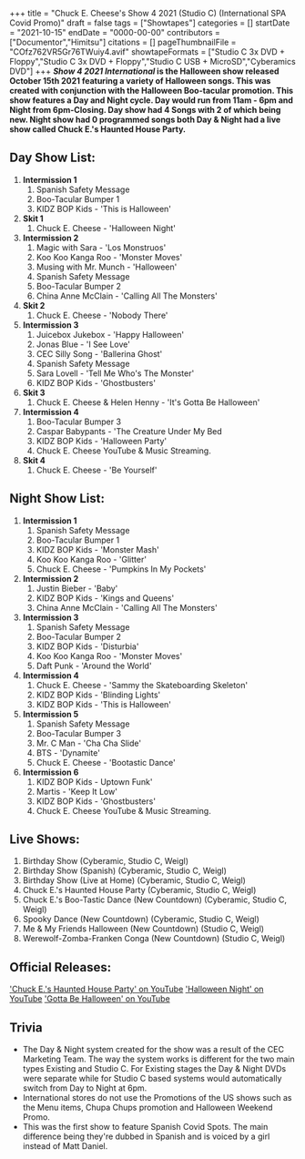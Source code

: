 +++
title = "Chuck E. Cheese's Show 4 2021 (Studio C) (International SPA Covid Promo)"
draft = false
tags = ["Showtapes"]
categories = []
startDate = "2021-10-15"
endDate = "0000-00-00"
contributors = ["Documentor","Himitsu"]
citations = []
pageThumbnailFile = "COfz762VR5Gr76TWuiy4.avif"
showtapeFormats = ["Studio C 3x DVD + Floppy","Studio C 3x DVD + Floppy","Studio C USB + MicroSD","Cyberamics DVD"]
+++
***Show 4 2021 International* is the Halloween show released October 15th 2021 featuring a variety of Halloween songs.
This was created with conjunction with the Halloween Boo-tacular promotion. This show features a Day and Night cycle. Day would run from 11am - 6pm and Night from 6pm-Closing. Day show had 4 Songs with 2 of which being new. Night show had 0 programmed songs both Day & Night had a live show called Chuck E.'s Haunted House Party.**

## Day Show List:

1.  **Intermission 1**
    1.  Spanish Safety Message
    2.  Boo-Tacular Bumper 1
    3.  KIDZ BOP Kids - 'This is Halloween'
2.  **Skit 1**
    1.  Chuck E. Cheese - 'Halloween Night'
3.  **Intermission 2**
    1.  Magic with Sara - 'Los Monstruos'
    2.  Koo Koo Kanga Roo - 'Monster Moves'
    3.  Musing with Mr. Munch - 'Halloween'
    4.  Spanish Safety Message
    5.  Boo-Tacular Bumper 2
    6.  China Anne McClain - 'Calling All The Monsters'
4.  **Skit 2**
    1.  Chuck E. Cheese - 'Nobody There'
5.  **Intermission 3**
    1.  Juicebox Jukebox - 'Happy Halloween'
    2.  Jonas Blue - 'I See Love'
    3.  CEC Silly Song - 'Ballerina Ghost'
    4.  Spanish Safety Message
    5.  Sara Lovell - 'Tell Me Who's The Monster'
    6.  KIDZ BOP Kids - 'Ghostbusters'
6.  **Skit 3**
    1.  Chuck E. Cheese & Helen Henny - 'It's Gotta Be Halloween'
7.  **Intermission 4**
    1.  Boo-Tacular Bumper 3
    2.  Caspar Babypants - 'The Creature Under My Bed
    3.  KIDZ BOP Kids - 'Halloween Party'
    4.  Chuck E. Cheese YouTube & Music Streaming.
8.  **Skit 4**
    1.  Chuck E. Cheese - 'Be Yourself'

## Night Show List:

1.  **Intermission 1**
    1.  Spanish Safety Message
    2.  Boo-Tacular Bumper 1
    3.  KIDZ BOP Kids - 'Monster Mash'
    4.  Koo Koo Kanga Roo - 'Glitter'
    5.  Chuck E. Cheese - 'Pumpkins In My Pockets'
2.  **Intermission 2**
    1.  Justin Bieber - 'Baby'
    2.  KIDZ BOP Kids - 'Kings and Queens'
    3.  China Anne McClain - 'Calling All The Monsters'
3.  **Intermission 3**
    1.  Spanish Safety Message
    2.  Boo-Tacular Bumper 2
    3.  KIDZ BOP Kids - 'Disturbia'
    4.  Koo Koo Kanga Roo - 'Monster Moves'
    5.  Daft Punk - 'Around the World'
4.  **Intermission 4**
    1.  Chuck E. Cheese - 'Sammy the Skateboarding Skeleton'
    2.  KIDZ BOP Kids - 'Blinding Lights'
    3.  KIDZ BOP Kids - 'This is Halloween'
5.  **Intermission 5**
    1.  Spanish Safety Message
    2.  Boo-Tacular Bumper 3
    3.  Mr. C Man - 'Cha Cha Slide'
    4.  BTS - 'Dynamite'
    5.  Chuck E. Cheese - 'Bootastic Dance'
6.  **Intermission 6**
    1.  KIDZ BOP Kids - Uptown Funk'
    2.  Martis - 'Keep It Low'
    3.  KIDZ BOP Kids - 'Ghostbusters'
    4.  Chuck E. Cheese YouTube & Music Streaming.

## Live Shows:

1.  Birthday Show (Cyberamic, Studio C, Weigl)
2.  Birthday Show (Spanish) (Cyberamic, Studio C, Weigl)
3.  Birthday Show (Live at Home) (Cyberamic, Studio C, Weigl)
4.  Chuck E.'s Haunted House Party (Cyberamic, Studio C, Weigl)
5.  Chuck E.'s Boo-Tastic Dance (New Countdown) (Cyberamic, Studio C, Weigl)
6.  Spooky Dance (New Countdown) (Cyberamic, Studio C, Weigl)
7.  Me & My Friends Halloween (New Countdown) (Studio C, Weigl)
8.  Werewolf-Zomba-Franken Conga (New Countdown) (Studio C, Weigl)

## Official Releases:

['Chuck E.'s Haunted House Party' on YouTube](https://www.youtube.com/watch?v=SCiNT8g1NII)
['Halloween Night' on YouTube](https://www.youtube.com/watch?v=N63mejSlHpg)
['Gotta Be Halloween' on YouTube](https://www.youtube.com/watch?v=Z_NYT04alAk)

## Trivia

- The Day & Night system created for the show was a result of the CEC Marketing Team. The way the system works is different for the two main types Existing and Studio C. For Existing stages the Day & Night DVDs were separate while for Studio C based systems would automatically switch from Day to Night at 6pm.
- International stores do not use the Promotions of the US shows such as the Menu items, Chupa Chups promotion and Halloween Weekend Promo.
- This was the first show to feature Spanish Covid Spots. The main difference being they're dubbed in Spanish and is voiced by a girl instead of Matt Daniel.
